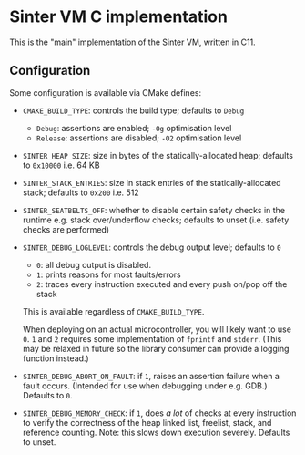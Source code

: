 # Sinter VM C implementation

This is the "main" implementation of the Sinter VM, written in C11.

## Configuration

Some configuration is available via CMake defines:

- `CMAKE_BUILD_TYPE`: controls the build type; defaults to `Debug`

  - `Debug`: assertions are enabled; `-Og` optimisation level
  - `Release`: assertions are disabled; `-O2` optimisation level

- `SINTER_HEAP_SIZE`: size in bytes of the statically-allocated heap; defaults
to `0x10000` i.e. 64 KB

- `SINTER_STACK_ENTRIES`: size in stack entries of the statically-allocated
stack; defaults to `0x200` i.e. 512

- `SINTER_SEATBELTS_OFF`: whether to disable certain safety checks in the
runtime e.g. stack over/underflow checks; defaults to unset (i.e. safety checks
are performed)

- `SINTER_DEBUG_LOGLEVEL`: controls the debug output level; defaults to `0`

  - `0`: all debug output is disabled.
  - `1`: prints reasons for most faults/errors
  - `2`: traces every instruction executed and every push on/pop off the stack

  This is available regardless of `CMAKE_BUILD_TYPE`.

  When deploying on an actual microcontroller, you will likely want to use `0`. `1` and `2` requires some implementation of `fprintf` and `stderr`. (This may be relaxed in future so the library consumer can provide a logging function instead.)

- `SINTER_DEBUG_ABORT_ON_FAULT`: if `1`, raises an assertion failure when a fault occurs. (Intended for use when debugging under e.g. GDB.) Defaults to `0`.

- `SINTER_DEBUG_MEMORY_CHECK`: if `1`, does _a lot_ of checks at every instruction to verify the correctness of the heap linked list, freelist, stack, and reference counting. Note: this slows down execution severely. Defaults to unset.
